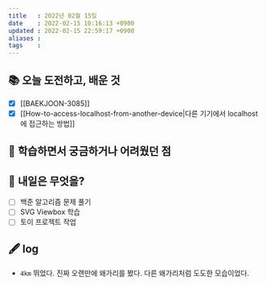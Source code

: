 ```yaml
---
title   : 2022년 02월 15일 
date    : 2022-02-15 10:16:13 +0900
updated : 2022-02-15 22:59:17 +0900
aliases : 
tags    : 
---
```

## 📚 오늘 도전하고, 배운 것
- [x] [[BAEKJOON-3085]]
- [x] [[How-to-access-localhost-from-another-device|다른 기기에서 localhost에 접근하는 방법]] 

## 🤔 학습하면서 궁금하거나 어려웠던 점 

## 🌅 내일은 무엇을?
- [ ] 백준 알고리즘 문제 풀기
- [ ] SVG Viewbox 학습
- [ ] 토이 프로젝트 작업

## 🖋 log
- `4km` 뛰었다. 진짜 오랜만에 왜가리를 봤다. 다른 왜가리처럼 도도한 모습이었다.
